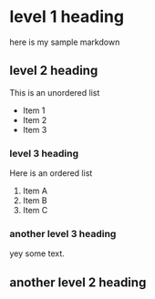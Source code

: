 # level 1 heading
here is my sample markdown
## level 2 heading
This is an unordered list 
- Item 1
- Item 2
- Item 3
### level 3 heading
Here is an ordered list
1. Item A
2. Item B
3. Item C
### another level 3 heading
yey some text.
## another level 2 heading
